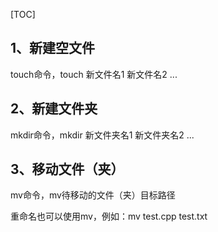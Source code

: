 [TOC]

## 1、新建空文件

touch命令，touch 新文件名1 新文件名2 ...

## 2、新建文件夹

mkdir命令，mkdir 新文件夹名1 新文件夹名2 ...

## 3、移动文件（夹）

mv命令，mv待移动的文件（夹）目标路径

重命名也可以使用mv，例如：mv test.cpp test.txt
